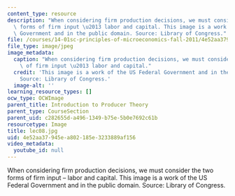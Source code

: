 ```yaml
---
content_type: resource
description: "When considering firm production decisions, we must consider the two\
  \ forms of firm input \u2013 labor and capital. This image is a work of the US Federal\
  \ Government and in the public domain. Source: Library of Congress."
file: /courses/14-01sc-principles-of-microeconomics-fall-2011/4e52aa37945ea802185e3233889af156_lec08.jpg
file_type: image/jpeg
image_metadata:
  caption: "When considering firm production decisions, we must consider the two forms\
    \ of firm input \u2013 labor and capital."
  credit: 'This image is a work of the US Federal Government and in the public domain.
    Source: Library of Congress.'
  image-alt: ''
learning_resource_types: []
ocw_type: OCWImage
parent_title: Introduction to Producer Theory
parent_type: CourseSection
parent_uid: c282655d-a496-1349-b75e-5b0e7692c61b
resourcetype: Image
title: lec08.jpg
uid: 4e52aa37-945e-a802-185e-3233889af156
video_metadata:
  youtube_id: null
---
```

When considering firm production decisions, we must consider the two forms of firm input – labor and capital. This image is a work of the US Federal Government and in the public domain. Source: Library of Congress.


